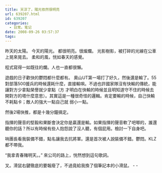 ```yaml
---
title: 天涼了，陽光依然很明亮
url: 639207.html
id: 639207
categories:
  - 日常。笔记
date: 2008-09-26 03:57:37
tags:
---
```


昨天的太陽。
今天的陽光。
都很明亮。很燦爛。
光影樹影，被打碎的光線在公車上晃來晃去。
柔和的風，恍如春天的感覺。

程式寫得一如既往的爛。人也一直都很懶。

遊戲的日子歡快的鬱悶都什麼都有。
奧山UT第一場打了好久，然後還是輸了。55對部落500援兵的時候還耗什麼，直接輸唄。不過也許國家隊沒有快輸的傳統，能讓對方少拿點榮譽就少拿點（方 才明白在快輸的時候並且明知道守不住的時候去開對方的塔什麼意思）。其實這是一種很奇怪的邏輯。肯定要輸的時候，自己快輸不耗點卡；敵人的強大一點自己就 弱小一點。

然後2場快推，都是十幾分鐘搞定。

指揮的聲音的堅毅和果斷會決定你是贏還是輸。如果指揮的聲音軟了吧唧的，誰還聽你的話？所以有時候有些人抱怨說了沒人聽，有個屁用。檢討一下自身吧。

呐團長看我裝備不錯，點名讓我去抗將軍。還是首次被人說裝備不錯。鬱悶。KLZ都不帶我。

“我拿青春賭明天。。”
來公司的路上，恍然想到這句歌詞。

叉。滑鼠右鍵徹底的要報廢了，不過竟給我換了個筆記本的小滑鼠。 - -